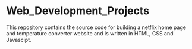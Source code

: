 # Web_Development_Projects
This repository contains the source code for building a netflix  home page and temperature converter website and is written in  HTML, CSS and Javascipt.
